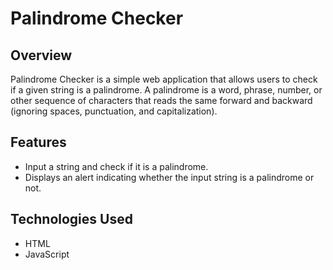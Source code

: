 # Palindrome Checker

## Overview
Palindrome Checker is a simple web application that allows users to check if a given string is a palindrome. A palindrome is a word, phrase, number, or other sequence of characters that reads the same forward and backward (ignoring spaces, punctuation, and capitalization).

## Features
- Input a string and check if it is a palindrome.
- Displays an alert indicating whether the input string is a palindrome or not.

## Technologies Used
- HTML
- JavaScript

